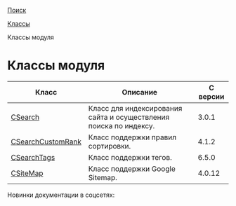 [Поиск](/api_help/search/index.php)

[Классы](/api_help/search/classes/index.php)

Классы модуля

Классы модуля
=============

| Класс | Описание | С версии |
| --- | --- | --- |
| [CSearch](/api_help/search/classes/csearch/index.php) | Класс для индексирования сайта и осуществления поиска по индексу. | 3.0.1 |
| [CSearchCustomRank](/api_help/search/classes/csearchcustomrank/index.php) | Класс поддержки правил сортировки. | 4.1.2 |
| [CSearchTags](/api_help/search/classes/csearchtags/index.php) | Класс поддержки тегов. | 6.5.0 |
| [CSiteMap](/api_help/search/classes/csearchtags/index.php) | Класс поддержки Google Sitemap. | 4.0.12 |

Новинки документации в соцсетях: